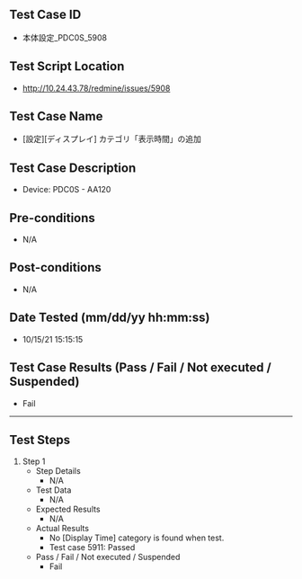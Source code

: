 ## Test Case ID
* 本体設定_PDC0S_5908
## Test Script Location
* http://10.24.43.78/redmine/issues/5908
## Test Case Name
* [設定][ディスプレイ] カテゴリ「表示時間」の追加
## Test Case Description
* Device: PDC0S - AA120
## Pre-conditions
* N/A
## Post-conditions
* N/A
## Date Tested (mm/dd/yy hh:mm:ss)
* 10/15/21 15:15:15
## Test Case Results (Pass / Fail / Not executed / Suspended)
* Fail
---
## Test Steps
1. Step 1
	* Step Details
		* N/A
	* Test Data
		* N/A
	* Expected Results
		* N/A
	* Actual Results
		* No [Display Time] category is found when test.
		* Test case 5911: Passed
	* Pass / Fail / Not executed / Suspended
		* Fail

